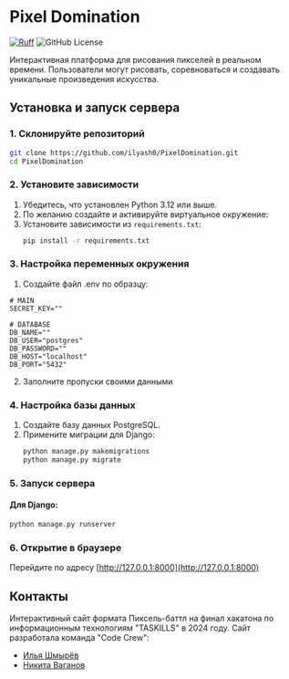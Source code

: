 # Pixel Domination
[![Ruff](https://img.shields.io/endpoint?url=https://raw.githubusercontent.com/astral-sh/ruff/main/assets/badge/v2.json)](https://github.com/astral-sh/ruff)
![GitHub License](https://img.shields.io/github/license/ilyash0/TASKILLS2024)

Интерактивная платформа для рисования пикселей в реальном времени. Пользователи могут рисовать, соревноваться и создавать уникальные произведения искусства.

## Установка и запуск сервера

### 1. Склонируйте репозиторий
```bash
git clone https://github.com/ilyash0/PixelDomination.git
cd PixelDomination
```

### 2. Установите зависимости
1. Убедитесь, что установлен Python 3.12 или выше.
2. По желанию создайте и активируйте виртуальное окружение:
3. Установите зависимости из `requirements.txt`:
   ```bash
   pip install -r requirements.txt
   ```
### 3. Настройка переменных окружения
1. Создайте файл .env по образцу:
```dotenv
# MAIN
SECRET_KEY=""

# DATABASE
DB_NAME=""
DB_USER="postgres"
DB_PASSWORD=""
DB_HOST="localhost"
DB_PORT="5432"
```
2. Заполните пропуски своими данными

### 4. Настройка базы данных
1. Создайте базу данных PostgreSQL.
2. Примените миграции для Django:
   ```bash
   python manage.py makemigrations
   python manage.py migrate
   ```

### 5. Запуск сервера
#### Для Django:
```bash
python manage.py runserver
```

### 6. Открытие в браузере
Перейдите по адресу [http://127.0.0.1:8000](http://127.0.0.1:8000)

## Контакты
Интерактивный сайт формата Пиксель-баттл на финал хакатона по информационным технологиям "TASKILLS" в 2024 году.
Сайт разработала команда "Code Crew":

- [Илья Шмырёв](https://github.com/ilyash0) 
- [Никита Ваганов](https://github.com/Electr0nic1)
